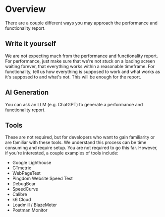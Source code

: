 # Overview

There are a couple different ways you may approach the performance and functionality report.

## Write it yourself
We are not expecting much from the performance and functionality report. For performance, just make sure that we're not stuck on a loading screen waiting forever, that everything works within a reasonable timeframe. For functionality, tell us how everything is supposed to work and what works as it's supposed to and what's not. This will be enough for the report.

## AI Generation
You can ask an LLM (e.g. ChatGPT) to generate a performance and functionality report.

## Tools
These are not required, but for developers who want to gain familiarity or are familiar with these tools. We understand this process can be time consuming and require setup. You are not required to go this far. However, if you're interested, a couple examples of tools include:
- Google Lighthouse
- GTmetrix
- WebPageTest
- Pingdom Website Speed Test
- DebugBear
- SpeedCurve
- Calibre
- k6 Cloud
- Loadmill / BlazeMeter
- Postman Monitor